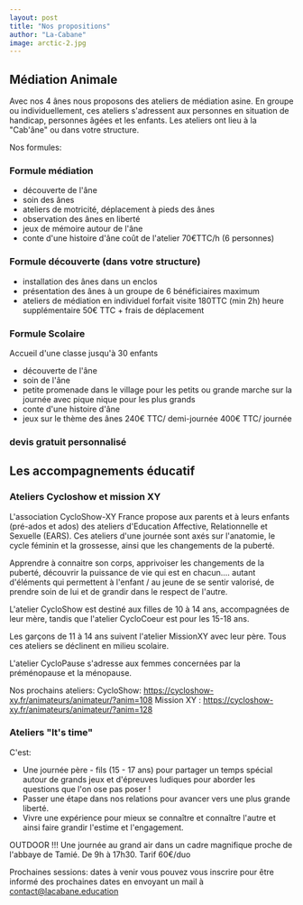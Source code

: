 ```yaml
---
layout: post
title: "Nos propositions"
author: "La-Cabane"
image: arctic-2.jpg
---
```


## Médiation Animale

Avec nos 4 ânes nous proposons des ateliers de médiation asine.
En groupe ou individuellement, ces ateliers s'adressent aux personnes en situation de handicap, personnes âgées et les enfants. 
Les ateliers ont lieu à la "Cab'âne" ou dans votre structure.

Nos formules:
### Formule médiation 
- découverte de l'âne
- soin des ânes
- ateliers de motricité, déplacement à pieds des ânes
- observation des ânes en liberté
- jeux de mémoire autour de l'âne
- conte d'une histoire d'âne
coût de l'atelier 70€TTC/h (6 personnes)

### Formule découverte (dans votre structure)
- installation des ânes dans un enclos
- présentation des ânes à un groupe de 6 bénéficiaires maximum
- ateliers de médiation en individuel
forfait visite 180TTC (min 2h)
heure supplémentaire 50€ TTC + frais de déplacement

### Formule Scolaire
Accueil d'une classe jusqu'à 30 enfants 
- découverte de l'âne
- soin de l'âne
- petite promenade dans le village pour les petits ou grande marche sur la journée avec pique nique pour les plus grands
- conte d'une histoire d'âne
- jeux sur le thème des ânes
240€ TTC/ demi-journée
400€ TTC/ journée

### devis gratuit personnalisé 

## Les accompagnements éducatif

### Ateliers Cycloshow et mission XY
L'association CycloShow-XY France propose aux parents et à leurs enfants (pré-ados et ados) des ateliers d'Education Affective, Relationnelle et Sexuelle (EARS). Ces ateliers d'une journée sont axés sur l'anatomie, le cycle féminin et la grossesse, ainsi que les changements de la puberté.

Apprendre à connaitre son corps, apprivoiser les changements de la puberté, découvrir la puissance de vie qui est en chacun.... autant d'éléments qui permettent à l'enfant / au jeune de se sentir valorisé, de prendre soin de lui et de grandir dans le respect de l'autre.

L'atelier CycloShow est destiné aux filles de 10 à 14 ans, accompagnées de leur mère, tandis que l'atelier CycloCoeur est pour les 15-18 ans.

Les garçons de 11 à 14 ans suivent l'atelier MissionXY avec leur père. Tous ces ateliers se déclinent en milieu scolaire.

L'atelier CycloPause s'adresse aux femmes concernées par la préménopause et la ménopause.

Nos prochains ateliers:
CycloShow: https://cycloshow-xy.fr/animateurs/animateur/?anim=108
Mission XY : https://cycloshow-xy.fr/animateurs/animateur/?anim=128

### Ateliers "It's time"
C'est:
- Une journée père - fils (15 - 17 ans) pour partager un temps spécial autour de grands jeux et d'épreuves ludiques pour aborder les questions que l'on ose pas poser !
- Passer une étape dans nos relations pour avancer vers une plus grande liberté.
- Vivre une expérience pour mieux se connaître et connaître l'autre et ainsi faire grandir l'estime et l'engagement.
  
OUTDOOR !!! Une journée au grand air dans un cadre magnifique proche de l'abbaye de Tamié. 
De 9h à 17h30.
Tarif 60€/duo

Prochaines sessions: dates à venir
vous pouvez vous inscrire pour être informé des prochaines dates en envoyant un mail à contact@lacabane.education


